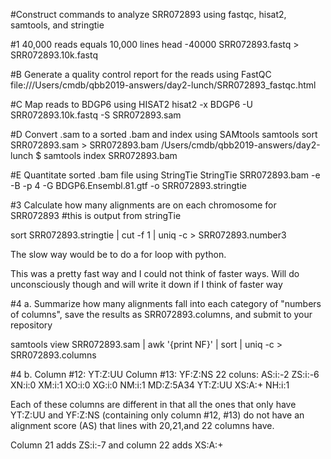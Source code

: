 #Construct commands to analyze SRR072893 using fastqc, hisat2, samtools, and stringtie


#1 40,000 reads equals 10,000 lines
head -40000 SRR072893.fastq > SRR072893.10k.fastq

#B Generate a quality control report for the reads using FastQC
file:///Users/cmdb/qbb2019-answers/day2-lunch/SRR072893_fastqc.html

#C Map reads to BDGP6 using HISAT2
hisat2 -x BDGP6 -U SRR072893.10k.fastq -S SRR072893.sam

#D Convert .sam to a sorted .bam and index using SAMtools
samtools sort SRR072893.sam > SRR072893.bam
/Users/cmdb/qbb2019-answers/day2-lunch $ samtools index SRR072893.bam

#E Quantitate sorted .bam file using StringTie
StringTie SRR072893.bam -e -B -p 4 -G BDGP6.Ensembl.81.gtf -o SRR072893.stringtie



#3 Calculate how many alignments are on each chromosome for SRR072893
#this is output from stringTie

sort SRR072893.stringtie | cut -f 1 | uniq -c > SRR072893.number3

The slow way would be to do a for loop with python. 

This was a pretty fast way and I could not think of faster ways. Will do unconsciously though and will write it down if I think of faster way


#4 a. Summarize how many alignments fall into each category of "numbers of columns", save the results as SRR072893.columns, and submit to your repository

samtools view SRR072893.sam | awk '{print NF}' | sort | uniq -c > SRR072893.columns


#4 b. 
Column #12: YT:Z:UU
Column #13: YF:Z:NS
22 coluns: AS:i:-2	ZS:i:-6	XN:i:0	XM:i:1	XO:i:0	XG:i:0	NM:i:1	MD:Z:5A34	YT:Z:UU	XS:A:+	NH:i:1

Each of these columns are different in that all the ones that only have YT:Z:UU and YF:Z:NS (containing only column #12, #13) do not have an alignment score (AS) that lines with 20,21,and 22 columns have. 

Column 21 adds ZS:i:-7 and column 22 adds XS:A:+